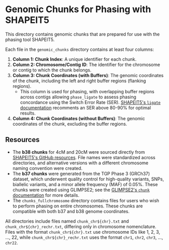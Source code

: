 # Genomic Chunks for Phasing with SHAPEIT5

This directory contains genomic chunks that are prepared for use with the phasing tool SHAPEIT5.

Each file in the `genomic_chunks` directory contains at least four columns:

1. **Column 1: Chunk Index**: A unique identifier for each chunk.
2. **Column 2: Chromosome/Contig ID**: The identifier for the chromosome or contig to which the chunk belongs.
3. **Column 3: Chunk Coordinates (with Buffers)**: The genomic coordinates of the chunk, including the left and right buffer regions (flanking regions).
	* This column is used for phasing, with overlapping buffer regions across contigs allowing `phase_ligate` to assess phasing concordance using the Switch Error Rate (SER). [SHAPEIT5's `ligate` documentation](https://odelaneau.github.io/shapeit5/docs/documentation/ligate/) recomments an SER above 80-90% for optimal results.
4. **Column 4: Chunk Coordinates (without Buffers)**: The genomic coordinates of the chunk, excluding the buffer regions.

## Resources

- The **b38 chunks** for 4cM and 20cM were sourced directly from [SHAPEIT5's GitHub resources](https://github.com/odelaneau/shapeit5/tree/main/resources/chunks/b38). File names were standardized across directories, and alternative versions with a different chromosome naming convention were created.
- The **b37 chunks** were generated from the TGP Phase 3 (GRCh37) dataset, which underwent quality control for high-quality variants, SNPs, biallelic variants, and a minor allele frequency (MAF) of 0.05%. These chunks were created using GLIMPSE2; see the [GLIMPSE2's `chunk` documentation](https://odelaneau.github.io/GLIMPSE/docs/documentation/chunk/) for more details.
- The `chunks_fullchromosome` directory contains files for users who wish to perform phasing on entire chromosomes. These chunks are compatible with both b37 and b38 genome coordinates.

All directories include files named `chunk_chr${chr}.txt` and `chunk_chr${chr}_rechr.txt`, differing only in chromosome nomenclature. Files with the format `chunk_chr${chr}.txt` use chromosome IDs like 1, 2, 3, ..., 22, while `chunk_chr${chr}_rechr.txt` uses the format `chr1`, `chr2`, `chr3`, ..., `chr22`.
